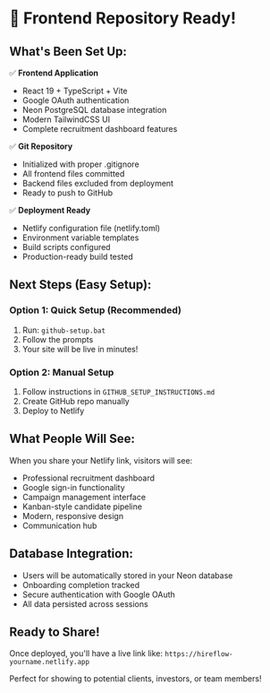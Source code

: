 # 🎉 Frontend Repository Ready!

## What's Been Set Up:

✅ **Frontend Application**
- React 19 + TypeScript + Vite
- Google OAuth authentication 
- Neon PostgreSQL database integration
- Modern TailwindCSS UI
- Complete recruitment dashboard features

✅ **Git Repository**
- Initialized with proper .gitignore
- All frontend files committed
- Backend files excluded from deployment
- Ready to push to GitHub

✅ **Deployment Ready**
- Netlify configuration file (netlify.toml)
- Environment variable templates
- Build scripts configured
- Production-ready build tested

## Next Steps (Easy Setup):

### Option 1: Quick Setup (Recommended)
1. Run: `github-setup.bat` 
2. Follow the prompts
3. Your site will be live in minutes!

### Option 2: Manual Setup
1. Follow instructions in `GITHUB_SETUP_INSTRUCTIONS.md`
2. Create GitHub repo manually
3. Deploy to Netlify

## What People Will See:

When you share your Netlify link, visitors will see:
- Professional recruitment dashboard
- Google sign-in functionality  
- Campaign management interface
- Kanban-style candidate pipeline
- Modern, responsive design
- Communication hub

## Database Integration:

- Users will be automatically stored in your Neon database
- Onboarding completion tracked
- Secure authentication with Google OAuth
- All data persisted across sessions

## Ready to Share!

Once deployed, you'll have a live link like:
`https://hireflow-yourname.netlify.app`

Perfect for showing to potential clients, investors, or team members!
